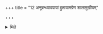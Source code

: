 +++
title = "12 अनूबन्ध्यावपायां हुतायामग्रेण शालामुखीयम्"

+++

<details><summary>थिते</summary>

अनूबन्ध्यावपायां हुतायामग्रेण शालामुखीयं पात्नीवतं मिनोत्यधोनाभिमनवस्तीर्णेऽचषालम् १२
</details>

